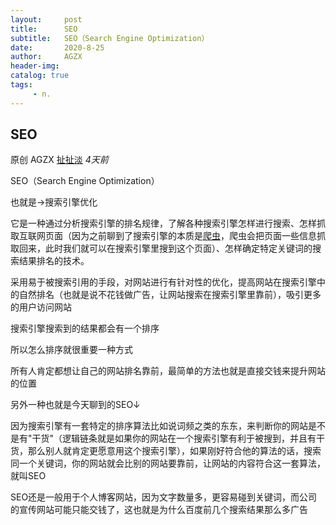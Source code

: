 ```yaml
---
layout:     post
title:      SEO
subtitle:   SEO（Search Engine Optimization）
date:       2020-8-25
author:     AGZX
header-img: 
catalog: true
tags:
     - n.
---
```


## SEO

原创 AGZX [扯扯淡](javascript:void(0);) *4天前*

SEO（Search Engine Optimization）

也就是→搜索引擎优化

它是一种通过分析搜索引擎的排名规律，了解各种搜索引擎怎样进行搜索、怎样抓取互联网页面（因为之前聊到了搜索引擎的本质是[爬虫](https://mp.weixin.qq.com/s?__biz=MzI4Nzc2MzA3OQ==&mid=2247484484&idx=2&sn=d3ee8ce612deb7688b91f487fb2bd1ed&scene=21#wechat_redirect)，爬虫会把页面一些信息抓取回来，此时我们就可以在搜索引擎里搜到这个页面）、怎样确定特定关键词的搜索结果排名的技术。

采用易于被搜索引用的手段，对网站进行有针对性的优化，提高网站在搜索引擎中的自然排名（也就是说不花钱做广告，让网站搜索在搜索引擎里靠前），吸引更多的用户访问网站

搜索引擎搜索到的结果都会有一个排序

所以怎么排序就很重要一种方式

所有人肯定都想让自己的网站排名靠前，最简单的方法也就是直接交钱来提升网站的位置

另外一种也就是今天聊到的SEO↓

因为搜索引擎有一套特定的排序算法比如说词频之类的东东，来判断你的网站是不是有"干货"（逻辑链条就是如果你的网站在一个搜索引擎有利于被搜到，并且有干货，那么别人就肯定更愿意用这个搜索引擎），如果刚好符合他的算法的话，搜索同一个关键词，你的网站就会比别的网站要靠前，让网站的内容符合这一套算法，就叫SEO

SEO还是一般用于个人博客网站，因为文字数量多，更容易碰到关键词，而公司的宣传网站可能只能交钱了，这也就是为什么百度前几个搜索结果那么多广告


